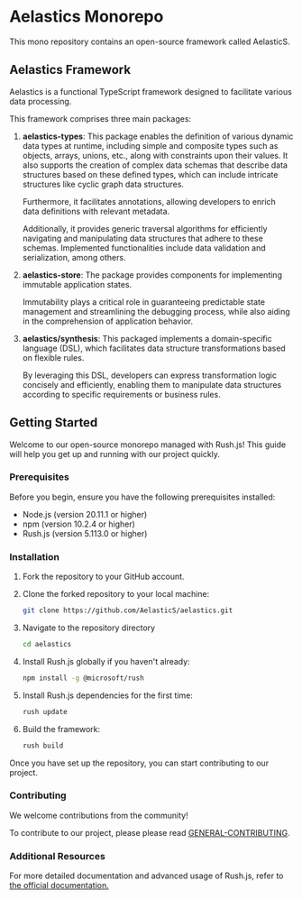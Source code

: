 # Aelastics  Monorepo

This mono repository contains an open-source framework called AelasticS.

## Aelastics Framework  

Aelastics is a functional TypeScript framework  designed to facilitate various data processing.


This framework comprises three main packages:

1. **aelastics-types**: This package enables the definition of various dynamic data types at runtime, including simple and composite types such as objects, arrays, unions, etc., along with constraints upon their values. It also supports the creation of complex data schemas that describe data structures based on these defined types, which can include intricate structures like cyclic graph data structures. 

    Furthermore, it facilitates annotations, allowing developers to enrich data definitions with relevant metadata. 
    
    Additionally, it provides generic traversal algorithms for efficiently navigating and manipulating data structures that adhere to these schemas. Implemented functionalities include data validation and serialization, among others.

2. **aelastics-store**: The package provides components for implementing immutable application states. 

    Immutability plays a critical role in guaranteeing predictable state management and streamlining the debugging process, while also aiding in the comprehension of application behavior.

3. **aelastics/synthesis**: This packaged implements a domain-specific language (DSL), which facilitates data structure transformations based on flexible rules. 

    By leveraging this DSL, developers can express transformation logic concisely and efficiently, enabling them to manipulate data structures according to specific requirements or business rules.


## Getting Started

Welcome to our open-source monorepo managed with Rush.js! This guide will help you get up and running with our project quickly.

### Prerequisites

Before you begin, ensure you have the following prerequisites installed:

- Node.js (version 20.11.1 or higher)
- npm (version 10.2.4 or higher)
- Rush.js (version 5.113.0 or higher)

### Installation

1. Fork the repository to your GitHub account.

2. Clone the forked repository to your local machine:
   ```bash
   git clone https://github.com/AelasticS/aelastics.git
3. Navigate to the repository directory
    ```bash
    cd aelastics
4. Install Rush.js globally if you haven't already:
    ```bash
    npm install -g @microsoft/rush
5. Install Rush.js dependencies for the first time:
    ```bash
    rush update
6. Build the framework:
    ```bash
    rush build

Once you have set up the repository, you can start contributing to our project. 

### Contributing
We welcome contributions from the community! 

To contribute to our project, please please read [GENERAL-CONTRIBUTING](GENERAL-CONTRIBUTING.md).


### Additional Resources
For more detailed documentation and advanced usage of Rush.js, refer to [the official documentation.](https://rushjs.io/)

